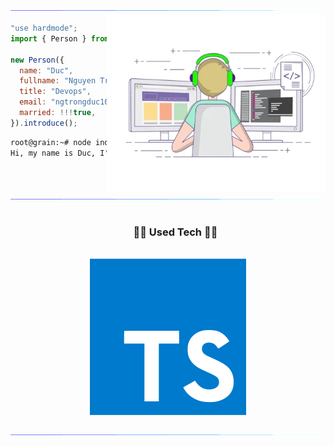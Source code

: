 <img src="/assets/images/horizontal-divider-gradient.gif">

<picture> 
<img src="/assets//images/developer.webp" align="right" width="350" height="285">
</a>
</picture>

```js
"use hardmode";
import { Person } from "VietNam";

new Person({
  name: "Duc",
  fullname: "Nguyen Trong Duc",
  title: "Devops",
  email: "ngtrongduc106@gmail.com",
  married: !!!true,
}).introduce();
```

```cmd
root@grain:~# node index.js
Hi, my name is Duc, I'm a Devops from VietNam.
```

<img src="/assets/images/horizontal-divider-gradient.gif">

<div id="user-content-toc">
  <ul align="center">
    <summary><h3 style="display: inline-block">🧑‍💻 Used Tech 🧑‍💻</h3></summary>
  </ul>
</div>

<p align="center">
  <!-- <a href="https://skillicons.dev">
    <img src="https://skillicons.dev/icons?i=js,ts,nestjs,mysql,mongodb,postgres,windows,linux,kali,kubernetes,openstack,docker&perline=6" />
  </a> -->
  <img src="/assets/icons/TypeScript.svg" />
</p>

<img src="/assets/images/horizontal-divider-gradient.gif">
